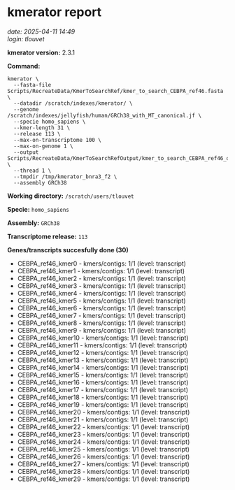# kmerator report
*date: 2025-04-11 14:49*  
*login: tlouvet*

**kmerator version:** 2.3.1

**Command:**

```
kmerator \
  --fasta-file Scripts/RecreateData/KmerToSearchRef/kmer_to_search_CEBPA_ref46.fasta \
  --datadir /scratch/indexes/kmerator/ \
  --genome /scratch/indexes/jellyfish/human/GRCh38_with_MT_canonical.jf \
  --specie homo_sapiens \
  --kmer-length 31 \
  --release 113 \
  --max-on-transcriptome 100 \
  --max-on-genome 1 \
  --output Scripts/RecreateData/KmerToSearchRefOutput/kmer_to_search_CEBPA_ref46_output \
  --thread 1 \
  --tmpdir /tmp/kmerator_bnra3_f2 \
  --assembly GRCh38
```

**Working directory:** `/scratch/users/tlouvet`

**Specie:** `homo_sapiens`

**Assembly:** `GRCh38`

**Transcriptome release:** `113`

**Genes/transcripts succesfully done (30)**

- CEBPA_ref46_kmer0 - kmers/contigs: 1/1 (level: transcript)
- CEBPA_ref46_kmer1 - kmers/contigs: 1/1 (level: transcript)
- CEBPA_ref46_kmer2 - kmers/contigs: 1/1 (level: transcript)
- CEBPA_ref46_kmer3 - kmers/contigs: 1/1 (level: transcript)
- CEBPA_ref46_kmer4 - kmers/contigs: 1/1 (level: transcript)
- CEBPA_ref46_kmer5 - kmers/contigs: 1/1 (level: transcript)
- CEBPA_ref46_kmer6 - kmers/contigs: 1/1 (level: transcript)
- CEBPA_ref46_kmer7 - kmers/contigs: 1/1 (level: transcript)
- CEBPA_ref46_kmer8 - kmers/contigs: 1/1 (level: transcript)
- CEBPA_ref46_kmer9 - kmers/contigs: 1/1 (level: transcript)
- CEBPA_ref46_kmer10 - kmers/contigs: 1/1 (level: transcript)
- CEBPA_ref46_kmer11 - kmers/contigs: 1/1 (level: transcript)
- CEBPA_ref46_kmer12 - kmers/contigs: 1/1 (level: transcript)
- CEBPA_ref46_kmer13 - kmers/contigs: 1/1 (level: transcript)
- CEBPA_ref46_kmer14 - kmers/contigs: 1/1 (level: transcript)
- CEBPA_ref46_kmer15 - kmers/contigs: 1/1 (level: transcript)
- CEBPA_ref46_kmer16 - kmers/contigs: 1/1 (level: transcript)
- CEBPA_ref46_kmer17 - kmers/contigs: 1/1 (level: transcript)
- CEBPA_ref46_kmer18 - kmers/contigs: 1/1 (level: transcript)
- CEBPA_ref46_kmer19 - kmers/contigs: 1/1 (level: transcript)
- CEBPA_ref46_kmer20 - kmers/contigs: 1/1 (level: transcript)
- CEBPA_ref46_kmer21 - kmers/contigs: 1/1 (level: transcript)
- CEBPA_ref46_kmer22 - kmers/contigs: 1/1 (level: transcript)
- CEBPA_ref46_kmer23 - kmers/contigs: 1/1 (level: transcript)
- CEBPA_ref46_kmer24 - kmers/contigs: 1/1 (level: transcript)
- CEBPA_ref46_kmer25 - kmers/contigs: 1/1 (level: transcript)
- CEBPA_ref46_kmer26 - kmers/contigs: 1/1 (level: transcript)
- CEBPA_ref46_kmer27 - kmers/contigs: 1/1 (level: transcript)
- CEBPA_ref46_kmer28 - kmers/contigs: 1/1 (level: transcript)
- CEBPA_ref46_kmer29 - kmers/contigs: 1/1 (level: transcript)
